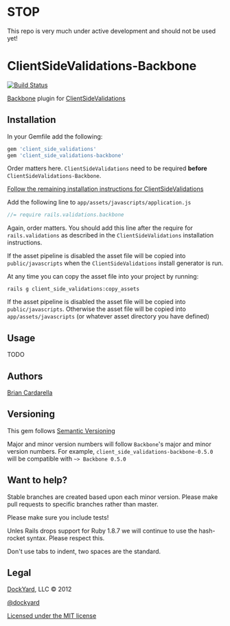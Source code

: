 # STOP #

This repo is very much under active development and should not be used yet!

# ClientSideValidations-Backbone #

[![Build Status](http://travis-ci.org/dockyard/client_side_validations-backbone.png)](http://travis-ci.org/dockyard/client_side_validations-backbone)

[Backbone](https://github.com/documentcloud/backbone) plugin for [ClientSideValidations](https://github.com/bcardarella/client_side_validations)

## Installation ##

In your Gemfile add the following:

```ruby
gem 'client_side_validations'
gem 'client_side_validations-backbone'
```

Order matters here. `ClientSideValidations` need to be
required **before** `ClientSideValidations-Backbone`.

[Follow the remaining installation instructions for ClientSideValidations](https://github.com/bcardarella/client_side_validations/README.markdown)

Add the following line to `app/assets/javascripts/application.js`

```javascript
//= require rails.validations.backbone
```
Again, order matters. You should add this line after the require for `rails.validations` as described in the `ClientSideValidations` installation instructions.

If the asset pipeline is disabled the asset file will be copied
into `public/javascripts` when the `ClientSideValidations` install generator is run.

At any time you can copy the asset file into your project by running:

```
rails g client_side_validations:copy_assets
```

If the asset pipeline is disabled the asset file will be copied
into `public/javascripts`. Otherwise the asset file will be copied into
`app/assets/javascripts` (or whatever asset directory you have
defined)

## Usage ##

TODO

## Authors ##

[Brian Cardarella](http://twitter.com/bcardarella)

## Versioning ##

This gem follows [Semantic Versioning](http://semver.org)

Major and minor version numbers will follow `Backbone`'s major and
minor version numbers. For example,
`client_side_validations-backbone-0.5.0` will be compatible with
`~> Backbone 0.5.0`

## Want to help? ##

Stable branches are created based upon each minor version. Please make
pull requests to specific branches rather than master.

Please make sure you include tests!

Unles Rails drops support for Ruby 1.8.7 we will continue to use the
hash-rocket syntax. Please respect this.

Don't use tabs to indent, two spaces are the standard.

## Legal ##

[DockYard](http://dockyard.com), LLC &copy; 2012

[@dockyard](http://twitter.com/dockyard)

[Licensed under the MIT license](http://www.opensource.org/licenses/mit-license.php)
